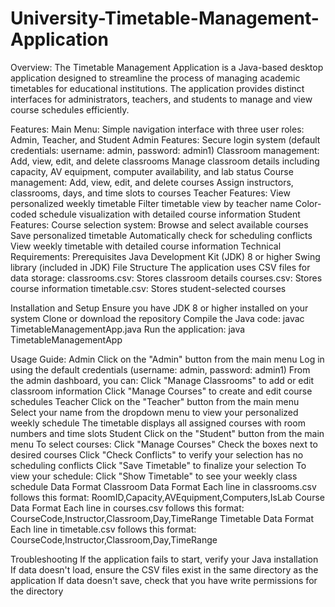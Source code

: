 # University-Timetable-Management-Application
Overview:
The Timetable Management Application is a Java-based desktop application designed to streamline the process of managing academic timetables for educational institutions. The application provides distinct interfaces for administrators, teachers, and students to manage and view course schedules efficiently.

Features:
Main Menu:
Simple navigation interface with three user roles: Admin, Teacher, and Student
Admin Features:
Secure login system (default credentials: username: admin, password: admin1)
Classroom management:
Add, view, edit, and delete classrooms
Manage classroom details including capacity, AV equipment, computer availability, and lab status
Course management:
Add, view, edit, and delete courses
Assign instructors, classrooms, days, and time slots to courses
Teacher Features:
View personalized weekly timetable
Filter timetable view by teacher name
Color-coded schedule visualization with detailed course information
Student Features:
Course selection system:
Browse and select available courses
Save personalized timetable
Automatically check for scheduling conflicts
View weekly timetable with detailed course information
Technical Requirements:
Prerequisites
Java Development Kit (JDK) 8 or higher
Swing library (included in JDK)
File Structure
The application uses CSV files for data storage:
classrooms.csv: Stores classroom details
courses.csv: Stores course information
timetable.csv: Stores student-selected courses

Installation and Setup
Ensure you have JDK 8 or higher installed on your system
Clone or download the repository
Compile the Java code:
javac TimetableManagementApp.java
Run the application:
java TimetableManagementApp

Usage Guide:
Admin
Click on the "Admin" button from the main menu
Log in using the default credentials (username: admin, password: admin1)
From the admin dashboard, you can:
Click "Manage Classrooms" to add or edit classroom information
Click "Manage Courses" to create and edit course schedules
Teacher
Click on the "Teacher" button from the main menu
Select your name from the dropdown menu to view your personalized weekly schedule
The timetable displays all assigned courses with room numbers and time slots
Student
Click on the "Student" button from the main menu
To select courses:
Click "Manage Courses"
Check the boxes next to desired courses
Click "Check Conflicts" to verify your selection has no scheduling conflicts
Click "Save Timetable" to finalize your selection
To view your schedule:
Click "Show Timetable" to see your weekly class schedule
Data Format
Classroom Data Format
Each line in classrooms.csv follows this format: RoomID,Capacity,AVEquipment,Computers,IsLab
Course Data Format
Each line in courses.csv follows this format: CourseCode,Instructor,Classroom,Day,TimeRange
Timetable Data Format
Each line in timetable.csv follows this format: CourseCode,Instructor,Classroom,Day,TimeRange

Troubleshooting
If the application fails to start, verify your Java installation
If data doesn't load, ensure the CSV files exist in the same directory as the application
If data doesn't save, check that you have write permissions for the directory
